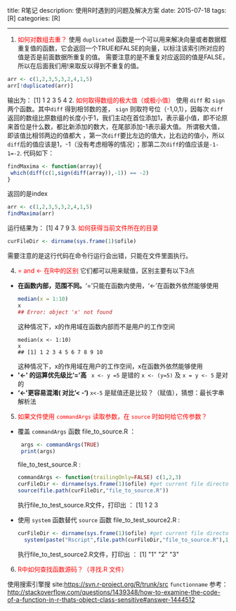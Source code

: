 title:  R笔记
description: 使用R时遇到的问题及解决方案
date: 2015-07-18
tags:  [R]
categories:  [R]

--------

1. <font color=red>如何对数组去重？</font>
 使用 `duplicated` 函数是一个可以用来解决向量或者数据框重复值的函数，它会返回一个TRUE和FALSE的向量，以标注该索引所对应的值是否是前面数据所重复的值。
 需要注意的是不重复对应返回的值是FALSE，所以在后面我们用!来取反以得到不重复的值。
 ```R
arr <- c(1,2,3,5,3,2,4,1,5)
arr[!duplicated(arr)]
 ```
  输出为：
  [1] 1 2 3 5 4
2. <font color=red>如何取得数组的极大值（或极小值）</font>
 使用 `diff` 和 `sign` 两个函数。其中`diff` 得到相邻数的差， `sign` 则取符号位（-1,0,1），因每次 `diff` 返回的数组比原数组的长度小于1，我们主动在首位添加1，表示最小值，即不论原来首位是什么数，都比新添加的数大，在尾部添加-1表示最大值。
 所谓极大值，即该值比相邻两边的值都大 ，第一次`diff`要比左边的值大，比右边的值小，所以`diff`后的值应该是1，-1（没有考虑相等的情况）；那第二次`diff`的值应该是`-1-1=-2`.
 代码如下：
 ```r
 findMaxima <- function(array){
  which(diff(c(1,sign(diff(array)),-1)) == -2)
}
 ```
 返回的是index
 ```r
 arr <- c(1,2,3,5,3,2,4,1,5)
 findMaxima(arr)
 ```
 运行结果为：
 [1] 4 7 9
3. <font color="red">如何获得当前文件所在的目录</font>
 ```r
 curFileDir <- dirname(sys.frame(1)$ofile)
 ```
 需要注意的是这行代码在命令行运行会出错，只能在文件里面执行。<!-- more -->

4. <font color="red"> = and <- 在R中的区别</font>
 它们都可以用来赋值，区别主要有以下3点
 + **在函数内部，范围不同。**‘=’只能在函数内使用，‘<-’在函数外依然能够使用
    ```R
    median(x = 1:10)
    x 
    ## Error: object 'x' not found
    ```
    这种情况下，x的作用域在函数内部而不是用户的工作空间
     ```
    median(x <- 1:10)
    x 
    ## [1] 1 2 3 4 5 6 7 8 9 10
     ```
     这种情况下，x的作用域在用户的工作空间，x在函数外依然能够使用
 + **'<-' 的运算优先级比‘=’高**
    ` x <- y =5`  是错的
     `x <- (y=5)` 及 `x = y <- 5` 是对的
 + **‘<-'更容易混淆( 对比’< -‘)**
    `x<-5` 是赋值还是比较？（赋值），猜想：最长字串解析法

5. <font color=red>如果文件使用 `commandArgs` 读取参数，在 `source` 时如何给它传参数？</font>
 * 覆盖 `commandArgs` 函数
    file_to_source.R ：
     ```R
      args <- commandArgs(TRUE)
      print(args)
    ```

    file_to_test_source.R :
     ```R
    commandArgs <- function(trailingOnly=FALSE) c(1,2,3) 
    curFileDir <- dirname(sys.frame(1)$ofile) #get current file directory
    source(file.path(curFileDir,"file_to_source.R"))
    ```
    执行file_to_test_source.R文件，打印出 ：
    [1] 1 2 3

 * 使用 `system` 函数替代 `source` 函数
    file_to_test_source2.R :
    ```R
    curFileDir <- dirname(sys.frame(1)$ofile) #get current file directory
      system(paste("Rscript",file.path(curFileDir,"file_to_source.R"),1,2,3))
    ```
    执行file_to_test_source2.R文件，打印出 ：
    [1] "1" "2" "3"

6. <font color=red>R中如何查找函数源码？（寻找.R 文件）</font>

 使用搜索引擎搜 site:https://svn.r-project.org/R/trunk/src `functionname`
 参考：<http://stackoverflow.com/questions/1439348/how-to-examine-the-code-of-a-function-in-r-thats-object-class-sensitive#answer-1444512>
